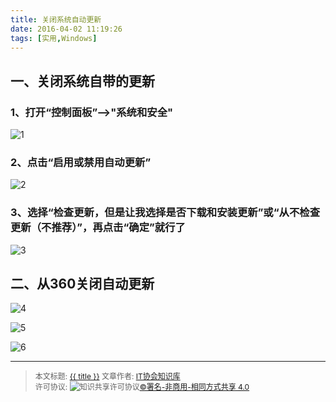 ```yaml
---
title: 关闭系统自动更新
date: 2016-04-02 11:19:26
tags: [实用,Windows]
---
```


## 一、关闭系统自带的更新

### 1、打开“控制面板”——>"系统和安全"

<!--more-->
![1](http://7xsf09.com1.z0.glb.clouddn.com/16-4-2/72641557.jpg)

### 2、点击“启用或禁用自动更新”

![2](http://7xsf09.com1.z0.glb.clouddn.com/16-4-2/33608964.jpg)

### 3、选择“检查更新，但是让我选择是否下载和安装更新”或“从不检查更新（不推荐）”，再点击“确定”就行了

![3](http://7xsf09.com1.z0.glb.clouddn.com/16-4-2/59580551.jpg)

## 二、从360关闭自动更新
  
![4](http://7xsf09.com1.z0.glb.clouddn.com/16-4-2/99494451.jpg)

![5](http://7xsf09.com1.z0.glb.clouddn.com/16-4-2/90481446.jpg)

![6](http://7xsf09.com1.z0.glb.clouddn.com/16-4-2/19854919.jpg)

----------------

><span style="font-size:12px">本文标题: <a href="{{ permalink }}">{{ title }}</a>
文章作者: <a href="http://itxiehui.github.io/">IT协会知识库</a>  
许可协议: <img alt="知识共享许可协议" style="border-width:0" src="https://i.creativecommons.org/l/by-nc-sa/4.0/80x15.png" /><a rel="license" href="http://creativecommons.org/licenses/by-nc-sa/4.0/">©署名-非商用-相同方式共享 4.0</a></span>